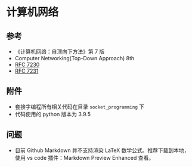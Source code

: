 # 计算机网络

## 参考

- 《计算机网络：自顶向下方法》第 7 版
- Computer Networking(Top-Down Approach) 8th
- [RFC 7230](https://datatracker.ietf.org/doc/html/rfc7230)
- [RFC 7231](https://datatracker.ietf.org/doc/html/rfc7231)

## 附件

- 套接字编程所有相关代码在目录 `socket_programming` 下
- 代码使用的 python 版本为 3.9.5

## 问题

- 目前 Github Markdown 并不支持渲染 LaTeX 数学公式。推荐下载到本地，使用 vs code 插件：Markdown Preview Enhanced 查看。